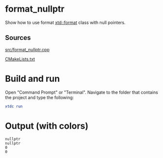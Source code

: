 # format_nullptr

Show how to use format [xtd::format](https://gammasoft71.github.io/xtd/reference_guides/latest/_format_page.html) class with null pointers.

## Sources

[src/format_nullptr.cpp](src/format_nullptr.cpp)

[CMakeLists.txt](CMakeLists.txt)

# Build and run

Open "Command Prompt" or "Terminal". Navigate to the folder that contains the project and type the following:

```cmake
xtdc run
```

# Output (with colors)

```
nullptr
nullptr
0
0
```

